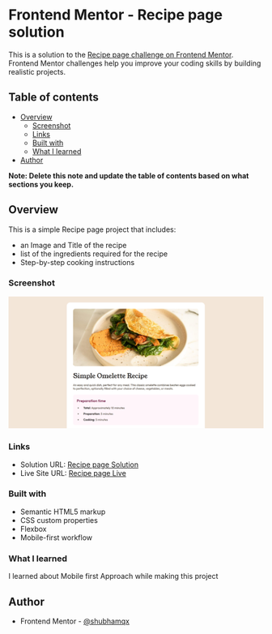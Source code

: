 # Frontend Mentor - Recipe page solution

This is a solution to the [Recipe page challenge on Frontend Mentor](https://www.frontendmentor.io/challenges/recipe-page-KiTsR8QQKm). Frontend Mentor challenges help you improve your coding skills by building realistic projects. 

## Table of contents

- [Overview](#overview)
  - [Screenshot](#screenshot)
  - [Links](#links)
  - [Built with](#built-with)
  - [What I learned](#what-i-learned)
- [Author](#author)

**Note: Delete this note and update the table of contents based on what sections you keep.**

## Overview
This is a simple Recipe page project that includes:
- an Image and Title of the recipe
- list of the ingredients required for the recipe 
- Step-by-step cooking instructions
### Screenshot

![](./assets/my-solution.png)

### Links

- Solution URL: [Recipe page Solution](https://github.com/shubhamqx/recipe-page-frontend-mentor)
- Live Site URL: [Recipe page Live](https://your-live-site-url.com)

### Built with

- Semantic HTML5 markup
- CSS custom properties
- Flexbox
- Mobile-first workflow

### What I learned

I learned about Mobile first Approach while making this project

## Author

- Frontend Mentor - [@shubhamqx](https://www.frontendmentor.io/profile/shubhamqx)



